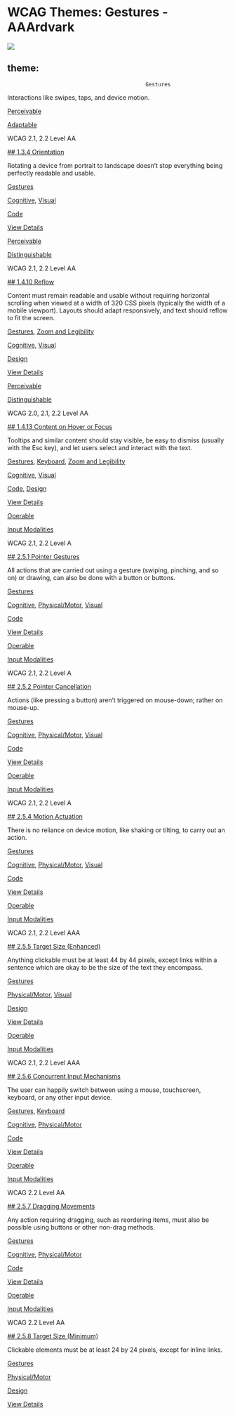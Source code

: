 # WCAG Themes: Gestures - AAArdvark

![](https://aaardvarkaccessibility.com/wp-content/uploads/2025/05/Rotate-Left.svg) 
## theme:    
                                            

                                                Gestures

Interactions like swipes, taps, and device motion.

[Perceivable](https://aaardvarkaccessibility.com/wcag-principle/perceivable/)

[Adaptable](https://aaardvarkaccessibility.com/wcag-guideline/adaptable/)

WCAG 2.1, 2.2
Level AA

[## 1.3.4 Orientation](https://aaardvarkaccessibility.com/wcag-plain-english/1-3-4-orientation/)

Rotating a device from portrait to landscape doesn’t stop everything being perfectly readable and usable.

[Gestures](https://aaardvarkaccessibility.com/wcag-theme/gestures/) 

 

[Cognitive](https://aaardvarkaccessibility.com/wcag-disability/cognitive/), [Visual](https://aaardvarkaccessibility.com/wcag-disability/visual/) 

 

[Code](https://aaardvarkaccessibility.com/wcag-responsibility/code/) 

[View Details](https://aaardvarkaccessibility.com/wcag-plain-english/1-3-4-orientation/)

[Perceivable](https://aaardvarkaccessibility.com/wcag-principle/perceivable/)

[Distinguishable](https://aaardvarkaccessibility.com/wcag-guideline/distinguishable/)

WCAG 2.1, 2.2
Level AA

[## 1.4.10 Reflow](https://aaardvarkaccessibility.com/wcag-plain-english/1-4-10-reflow/)

Content must remain readable and usable without requiring horizontal scrolling when viewed at a width of 320 CSS pixels (typically the width of a mobile viewport). Layouts should adapt responsively, and text should reflow to fit the screen.

[Gestures](https://aaardvarkaccessibility.com/wcag-theme/gestures/), 
[Zoom and Legibility](https://aaardvarkaccessibility.com/wcag-theme/zoom-and-legibility/) 

 

[Cognitive](https://aaardvarkaccessibility.com/wcag-disability/cognitive/), [Visual](https://aaardvarkaccessibility.com/wcag-disability/visual/) 

 

[Design](https://aaardvarkaccessibility.com/wcag-responsibility/design/) 

[View Details](https://aaardvarkaccessibility.com/wcag-plain-english/1-4-10-reflow/)

[Perceivable](https://aaardvarkaccessibility.com/wcag-principle/perceivable/)

[Distinguishable](https://aaardvarkaccessibility.com/wcag-guideline/distinguishable/)

WCAG 2.0, 2.1, 2.2
Level AA

[## 1.4.13 Content on Hover or Focus](https://aaardvarkaccessibility.com/wcag-plain-english/1-4-13-content-on-hover-or-focus/)

Tooltips and similar content should stay visible, be easy to dismiss (usually with the Esc key), and let users select and interact with the text.

[Gestures](https://aaardvarkaccessibility.com/wcag-theme/gestures/), 
[Keyboard](https://aaardvarkaccessibility.com/wcag-theme/keyboard/), 
[Zoom and Legibility](https://aaardvarkaccessibility.com/wcag-theme/zoom-and-legibility/) 

 

[Cognitive](https://aaardvarkaccessibility.com/wcag-disability/cognitive/), [Visual](https://aaardvarkaccessibility.com/wcag-disability/visual/) 

 

[Code](https://aaardvarkaccessibility.com/wcag-responsibility/code/), [Design](https://aaardvarkaccessibility.com/wcag-responsibility/design/) 

[View Details](https://aaardvarkaccessibility.com/wcag-plain-english/1-4-13-content-on-hover-or-focus/)

[Operable](https://aaardvarkaccessibility.com/wcag-principle/operable/)

[Input Modalities](https://aaardvarkaccessibility.com/wcag-guideline/input-modalities/)

WCAG 2.1, 2.2
Level A

[## 2.5.1 Pointer Gestures](https://aaardvarkaccessibility.com/wcag-plain-english/2-5-1-pointer-gestures/)

All actions that are carried out using a gesture (swiping, pinching, and so on) or drawing, can also be done with a button or buttons.

[Gestures](https://aaardvarkaccessibility.com/wcag-theme/gestures/) 

 

[Cognitive](https://aaardvarkaccessibility.com/wcag-disability/cognitive/), [Physical/Motor](https://aaardvarkaccessibility.com/wcag-disability/physical-motor/), [Visual](https://aaardvarkaccessibility.com/wcag-disability/visual/) 

 

[Code](https://aaardvarkaccessibility.com/wcag-responsibility/code/) 

[View Details](https://aaardvarkaccessibility.com/wcag-plain-english/2-5-1-pointer-gestures/)

[Operable](https://aaardvarkaccessibility.com/wcag-principle/operable/)

[Input Modalities](https://aaardvarkaccessibility.com/wcag-guideline/input-modalities/)

WCAG 2.1, 2.2
Level A

[## 2.5.2 Pointer Cancellation](https://aaardvarkaccessibility.com/wcag-plain-english/2-5-2-pointer-cancellation/)

Actions (like pressing a button) aren’t triggered on mouse-down; rather on mouse-up.

[Gestures](https://aaardvarkaccessibility.com/wcag-theme/gestures/) 

 

[Cognitive](https://aaardvarkaccessibility.com/wcag-disability/cognitive/), [Physical/Motor](https://aaardvarkaccessibility.com/wcag-disability/physical-motor/), [Visual](https://aaardvarkaccessibility.com/wcag-disability/visual/) 

 

[Code](https://aaardvarkaccessibility.com/wcag-responsibility/code/) 

[View Details](https://aaardvarkaccessibility.com/wcag-plain-english/2-5-2-pointer-cancellation/)

[Operable](https://aaardvarkaccessibility.com/wcag-principle/operable/)

[Input Modalities](https://aaardvarkaccessibility.com/wcag-guideline/input-modalities/)

WCAG 2.1, 2.2
Level A

[## 2.5.4 Motion Actuation](https://aaardvarkaccessibility.com/wcag-plain-english/2-5-4-motion-actuation/)

There is no reliance on device motion, like shaking or tilting, to carry out an action.

[Gestures](https://aaardvarkaccessibility.com/wcag-theme/gestures/) 

 

[Cognitive](https://aaardvarkaccessibility.com/wcag-disability/cognitive/), [Physical/Motor](https://aaardvarkaccessibility.com/wcag-disability/physical-motor/), [Visual](https://aaardvarkaccessibility.com/wcag-disability/visual/) 

 

[Code](https://aaardvarkaccessibility.com/wcag-responsibility/code/) 

[View Details](https://aaardvarkaccessibility.com/wcag-plain-english/2-5-4-motion-actuation/)

[Operable](https://aaardvarkaccessibility.com/wcag-principle/operable/)

[Input Modalities](https://aaardvarkaccessibility.com/wcag-guideline/input-modalities/)

WCAG 2.1, 2.2
Level AAA

[## 2.5.5 Target Size (Enhanced)](https://aaardvarkaccessibility.com/wcag-plain-english/2-5-5-target-size-enhanced/)

Anything clickable must be at least 44 by 44 pixels, except links within a sentence which are okay to be the size of the text they encompass.

[Gestures](https://aaardvarkaccessibility.com/wcag-theme/gestures/) 

 

[Physical/Motor](https://aaardvarkaccessibility.com/wcag-disability/physical-motor/), [Visual](https://aaardvarkaccessibility.com/wcag-disability/visual/) 

 

[Design](https://aaardvarkaccessibility.com/wcag-responsibility/design/) 

[View Details](https://aaardvarkaccessibility.com/wcag-plain-english/2-5-5-target-size-enhanced/)

[Operable](https://aaardvarkaccessibility.com/wcag-principle/operable/)

[Input Modalities](https://aaardvarkaccessibility.com/wcag-guideline/input-modalities/)

WCAG 2.1, 2.2
Level AAA

[## 2.5.6 Concurrent Input Mechanisms](https://aaardvarkaccessibility.com/wcag-plain-english/2-5-6-concurrent-input-mechanisms/)

The user can happily switch between using a mouse, touchscreen, keyboard, or any other input device.

[Gestures](https://aaardvarkaccessibility.com/wcag-theme/gestures/), 
[Keyboard](https://aaardvarkaccessibility.com/wcag-theme/keyboard/) 

 

[Cognitive](https://aaardvarkaccessibility.com/wcag-disability/cognitive/), [Physical/Motor](https://aaardvarkaccessibility.com/wcag-disability/physical-motor/) 

 

[Code](https://aaardvarkaccessibility.com/wcag-responsibility/code/) 

[View Details](https://aaardvarkaccessibility.com/wcag-plain-english/2-5-6-concurrent-input-mechanisms/)

[Operable](https://aaardvarkaccessibility.com/wcag-principle/operable/)

[Input Modalities](https://aaardvarkaccessibility.com/wcag-guideline/input-modalities/)

WCAG 2.2
Level AA

[## 2.5.7 Dragging Movements](https://aaardvarkaccessibility.com/wcag-plain-english/2-5-7-dragging-movements/)

Any action requiring dragging, such as reordering items, must also be possible using buttons or other non-drag methods.

[Gestures](https://aaardvarkaccessibility.com/wcag-theme/gestures/) 

 

[Cognitive](https://aaardvarkaccessibility.com/wcag-disability/cognitive/), [Physical/Motor](https://aaardvarkaccessibility.com/wcag-disability/physical-motor/) 

 

[Code](https://aaardvarkaccessibility.com/wcag-responsibility/code/) 

[View Details](https://aaardvarkaccessibility.com/wcag-plain-english/2-5-7-dragging-movements/)

[Operable](https://aaardvarkaccessibility.com/wcag-principle/operable/)

[Input Modalities](https://aaardvarkaccessibility.com/wcag-guideline/input-modalities/)

WCAG 2.2
Level AA

[## 2.5.8 Target Size (Minimum)](https://aaardvarkaccessibility.com/wcag-plain-english/2-5-8-target-size-minimum/)

Clickable elements must be at least 24 by 24 pixels, except for inline links.

[Gestures](https://aaardvarkaccessibility.com/wcag-theme/gestures/) 

 

[Physical/Motor](https://aaardvarkaccessibility.com/wcag-disability/physical-motor/) 

 

[Design](https://aaardvarkaccessibility.com/wcag-responsibility/design/) 

[View Details](https://aaardvarkaccessibility.com/wcag-plain-english/2-5-8-target-size-minimum/)

 

